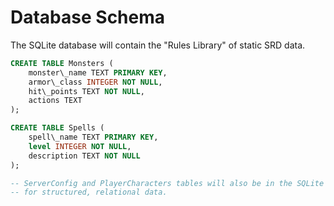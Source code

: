 # Database Schema

The SQLite database will contain the "Rules Library" of static SRD data.

```sql
CREATE TABLE Monsters (
    monster\_name TEXT PRIMARY KEY,
    armor\_class INTEGER NOT NULL,
    hit\_points TEXT NOT NULL,
    actions TEXT
);

CREATE TABLE Spells (
    spell\_name TEXT PRIMARY KEY,
    level INTEGER NOT NULL,
    description TEXT NOT NULL
);

-- ServerConfig and PlayerCharacters tables will also be in the SQLite DB
-- for structured, relational data.
```
